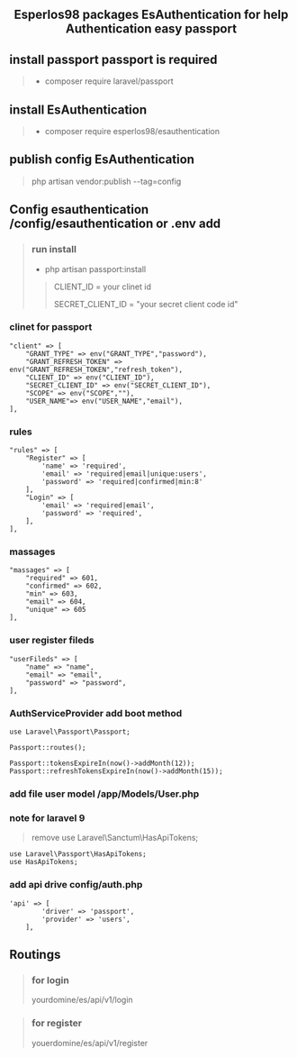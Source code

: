 ## <p align="center"> Esperlos98 packages EsAuthentication for help Authentication easy passport </p>

## install passport passport is required
> 
>    - composer require laravel/passport
     
 ## install EsAuthentication
>
> - composer require esperlos98/esauthentication

 ## publish config EsAuthentication
 >
 > php artisan vendor:publish --tag=config
    

 ## Config  esauthentication /config/esauthentication or .env add
>
>  ### run install 
>  - php artisan passport:install 
>  
>>  <p>CLIENT_ID = your clinet id</p>
>>  SECRET_CLIENT_ID = "your secret client code id"
>>  

### clinet for passport 
    "client" => [
        "GRANT_TYPE" => env("GRANT_TYPE","password"),
        "GRANT_REFRESH_TOKEN" => env("GRANT_REFRESH_TOKEN","refresh_token"),
        "CLIENT_ID" => env("CLIENT_ID"), 
        "SECRET_CLIENT_ID" => env("SECRET_CLIENT_ID"),
        "SCOPE" => env("SCOPE",""),
        "USER_NAME"=> env("USER_NAME","email"),
    ],
### rules   
    "rules" => [
        "Register" => [
            'name' => 'required',
            'email' => 'required|email|unique:users',
            'password' => 'required|confirmed|min:8'
        ],
        "Login" => [
            'email' => 'required|email',
            'password' => 'required',
        ],
    ],
### massages    
    "massages" => [
        "required" => 601,
        "confirmed" => 602,
        "min" => 603,
        "email" => 604,
        "unique" => 605
    ],
### user register fileds     
    "userFileds" => [
        "name" => "name",
        "email" => "email",
        "password" => "password",
    ],


### AuthServiceProvider add boot method
    use Laravel\Passport\Passport;

    Passport::routes();

    Passport::tokensExpireIn(now()->addMonth(12));
    Passport::refreshTokensExpireIn(now()->addMonth(15));


### add file user model /app/Models/User.php

###  <p>note for laravel 9</p> 

> remove use Laravel\Sanctum\HasApiTokens;

    use Laravel\Passport\HasApiTokens;
    use HasApiTokens;

### add api drive  config/auth.php 

    'api' => [
            'driver' => 'passport',
            'provider' => 'users',
        ],

## Routings
> ### for login 
> <p>yourdomine/es/api/v1/login</p> 

> ### for register  
> <p>youerdomine/es/api/v1/register</p>

